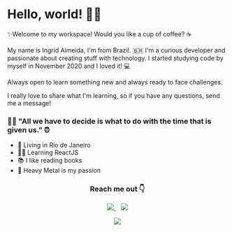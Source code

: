 <h1> Hello, world! 👋✨</h1>

✨Welcome to my workspace! Would you like a cup of coffee? ☕

My name is Ingrid Almeida, I'm from Brazil. 🇧🇷 I'm a curious developer and passionate about creating stuff with technology. I started studying code by myself in November 2020 and I loved it! 💻

Always open to learn something new and always ready to face challenges. 

I really love to share what I'm learning, so if you have any questions, send me a message!

<h3> 🧙‍♂️ "All we have to decide is what to do with the time that is given us.” ⏰</h3>

- 📍 Living in Rio de Janeiro
- 👨‍💻 Learning ReactJS
- 📚 I like reading books
- 🎵 Heavy Metal is my passion

<h3 align="center"> 
Reach me out 👇
</h3>

<p align='center'>
<a href="https://www.linkedin.com/in/ingridsjalmeida" target="blank">
  <img src="https://img.shields.io/badge/-Ingrid%20Almeida-blue?style=flat-square&logo=Linkedin&logoColor=white" />
</a>&nbsp;&nbsp;
<a href="mailto:ingridsjalmeida@gmail.com" target="blank">
  <img src="https://img.shields.io/badge/-ingridsjalmeida@gmail.com-c14438?style=flat-square&logo=Gmail&logoColor=white" />
</a>
</p>

<p align="center">
  <img src="https://media.giphy.com/media/5ihf4yMV81xK/giphy.gif">
</p>
